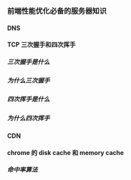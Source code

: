 ### 前端性能优化必备的服务器知识



#### DNS


#### TCP 三次握手和四次挥手

##### 三次握手是什么

##### 为什么三次握手

##### 四次挥手是什么

##### 为什么四次挥手

#### CDN

#### chrome 的 disk cache 和 memory cache

##### 命中率算法